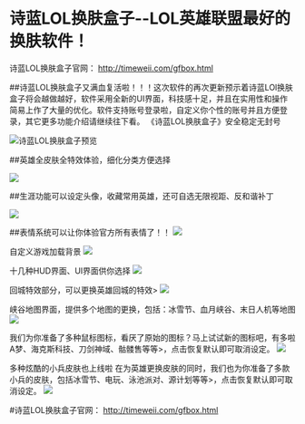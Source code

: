 # 诗蓝LOL换肤盒子--LOL英雄联盟最好的换肤软件！

诗蓝LOL换肤盒子官网： http://timeweii.com/gfbox.html

##诗蓝LOL换肤盒子又满血复活啦！！！这次软件的再次更新预示着诗蓝LOl换肤盒子将会越做越好，软件采用全新的UI界面，科技感十足，并且在实用性和操作简易上作了大量的优化。软件支持账号登录啦，自定义你个性的账号并且方便登录，其它更多功能介绍请继续往下看。
《诗蓝LOL换肤盒子》安全稳定无封号

![诗蓝LOL换肤盒子预览](https://img.alicdn.com/imgextra/i4/1868019847/TB2_8t4cm7PL1JjSZFHXXcciXXa_!!1868019847.jpg)

##英雄全皮肤全特效体验，细化分类方便选择

![](https://raw.githubusercontent.com/Timewe/LOL-SkinBox/master/overview/%E8%8B%B1%E9%9B%84.jpg)

##生涯功能可以设定头像，收藏常用英雄，还可自选无限视距、反和谐补丁

![](https://raw.githubusercontent.com/Timewe/LOL-SkinBox/master/overview/%E7%94%9F%E6%B6%AF.jpg)

##表情系统可以让你体验官方所有表情了！！
![](https://raw.githubusercontent.com/Timewe/LOL-SkinBox/master/overview/%E8%A1%A8%E6%83%85.jpg)

自定义游戏加载背景
![](https://raw.githubusercontent.com/Timewe/LOL-SkinBox/master/overview/%E5%8A%A0%E8%BD%BD%E8%83%8C%E6%99%AF.jpg)

十几种HUD界面、UI界面供你选择
![](https://raw.githubusercontent.com/Timewe/LOL-SkinBox/master/overview/%E7%95%8C%E9%9D%A2.jpg)

回城特效部分，可以更换英雄回城的特效>
![](https://raw.githubusercontent.com/Timewe/LOL-SkinBox/master/overview/%E5%9B%9E%E5%9F%8E%E7%89%B9%E6%95%88.jpg)

峡谷地图界面，提供多个地图的更换，包括：冰雪节、血月峡谷、末日人机等地图
![](https://raw.githubusercontent.com/Timewe/LOL-SkinBox/master/overview/%E5%9C%B0%E5%9B%BE.jpg)

我们为你准备了多种鼠标图标，看厌了原始的图标？马上试试新的图标吧，有多啦A梦、海克斯科技、刀剑神域、骷髅售等等>，点击恢复默认即可取消设定。
![](https://raw.githubusercontent.com/Timewe/LOL-SkinBox/master/overview/%E9%BC%A0%E6%A0%87.jpg)

多种炫酷的小兵皮肤也上线啦
在为英雄更换皮肤的同时，我们也为你准备了多款小兵的皮肤，包括冰雪节、电玩、泳池派对、源计划等等>，点击恢复默认即可取消设定。
![](https://raw.githubusercontent.com/Timewe/LOL-SkinBox/master/overview/%E5%B0%8F%E5%85%B53.jpg)

#诗蓝LOL换肤盒子官网： http://timeweii.com/gfbox.html


